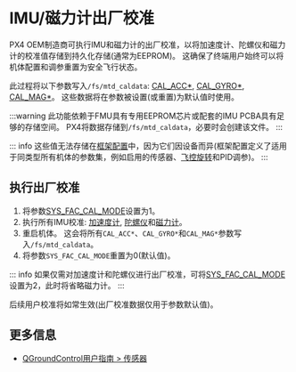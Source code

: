 # IMU/磁力计出厂校准

PX4 OEM制造商可执行IMU和磁力计的出厂校准，以将加速度计、陀螺仪和磁力计的校准值存储到持久化存储(通常为EEPROM)。
这确保了终端用户始终可以将机体配置和调参重置为安全飞行状态。

此过程将以下参数写入`/fs/mtd_caldata`: [CAL_ACC\*](../advanced_config/parameter_reference.md#CAL_ACC0_ID), [CAL_GYRO\*](../advanced_config/parameter_reference.md#CAL_GYRO0_ID), [CAL_MAG\*](../advanced_config/parameter_reference.md#CAL_MAG0_ID)。
这些数据将在参数被设置(或重置)为默认值时使用。

:::warning
此功能依赖于FMU具有专用EEPROM芯片或配套的IMU PCBA具有足够的存储空间。
PX4将数据存储到`/fs/mtd_caldata`，必要时会创建该文件。
:::

::: info
这些值无法存储在[框架配置](../dev_airframes/adding_a_new_frame.md)中，因为它们因设备而异(框架配置定义了适用于同类型所有机体的参数集，例如启用的传感器、[飞控旋转](../config/flight_controller_orientation.md)和PID调参)。
:::

## 执行出厂校准

1. 将参数[SYS_FAC_CAL_MODE](../advanced_config/parameter_reference.md#SYS_FAC_CAL_MODE)设置为1。
1. 执行所有IMU校准: [加速度计](../config/accelerometer.md#performing-the-calibration), [陀螺仪](../config/gyroscope.md#performing-the-calibration)和[磁力计](../config/compass.md#performing-the-calibration)。
1. 重启机体。
   这会将所有`CAL_ACC*`、`CAL_GYRO*`和`CAL_MAG*`参数写入`/fs/mtd_caldata`。
1. 将参数`SYS_FAC_CAL_MODE`重置为0(默认值)。

::: info
如果仅需对加速度计和陀螺仪进行出厂校准，可将[SYS_FAC_CAL_MODE](../advanced_config/parameter_reference.md#SYS_FAC_CAL_MODE)设置为2，此时将省略磁力计。
:::

后续用户校准将如常生效(出厂校准数据仅用于参数默认值)。

## 更多信息

- [QGroundControl用户指南 > 传感器](https://docs.qgroundcontrol.com/master/en/qgc-user-guide/setup_view/sensors_px4.html)